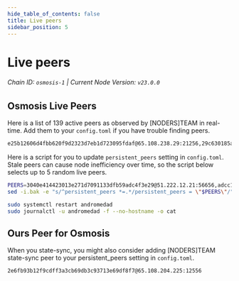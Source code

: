 ```yaml
---
hide_table_of_contents: false
title: Live peers
sidebar_position: 5
---
```


# Live peers
###### Chain ID: `osmosis-1` | Current Node Version: `v23.0.0`

## Osmosis Live Peers
Here is a list of 139 active peers as observed by [NODERS]TEAM in real-time. Add them to your `config.toml` if you have trouble finding peers.

```bash
e25b12606d4fbb620f9d2323d7eb1d723095fdaf@65.108.238.29:21256,29c630185a46d71745e4de10d182bbdc28170761@[2a01:4f9:4a:2864::2]:12156,89b80c88a4d78035778035544c72fdc0ba5fb65d@65.109.24.82:39656,4cc9b42bb7428db352bbcba47238aadef2818444@135.181.210.171:4376,07e3af8b546c400c1936c74d614e4627f8ee38ef@144.76.74.73:28656,a9a19de09af8edf7f5dc86194961905a0632a462@88.198.27.51:60756,58487331c888bae15617441e91964e7a497ea574@141.94.240.156:14756,3219b5948e6aa5101c3130274b13ee0c06a96562@57.128.92.207:27402,6244c9d76cb26a4ff93b997379af4f2ed91a42ce@185.16.39.137:27126,217580420645df4bb2f02e33e97c264db5516b34@5.161.226.84:14756,2b3c34c6d3c20c02d07f856d17707bf576319fa2@147.135.31.22:21256,d2457a9bb1fe18de80bf3a6776e4be1a49cdbbde@18.227.48.210:26656,0a607ca589490863410285eed0ca66354912016e@206.125.33.62:26672,cee8d8b45d7760b05bbce6890474a85c5a0fdb22@15.235.187.108:26656,dca62b1537a2a52a365328b5503b0ab9239f8bd3@95.216.74.45:14756,3f19d57d0868431d244815a4ec2fe12cad9ee36c@172.105.156.20:26656,34e5b9a4567c2a07e5f2652ace77248efa8a8e3e@66.42.78.48:26656,c31597f216e8d7c4eded55aa2598a13716a69270@95.56.244.244:26656,ebc272824924ea1a27ea3183dd0b9ba713494f83@95.214.54.118:27126,864886d24035966ef3f27d10fe313fb5a428ce91@185.8.107.163:26656
```

Here is a script for you to update `persistent_peers` setting in `config.toml`. Stale peers can cause node inefficiency over time, so the script below selects up to 5 random live peers.

```bash
PEERS=3040e414423013e271d7091133dfb59adc4f3e29@51.222.12.21:56656,adcc17f08300038aed8e0c6f9dcfcfcb3156eba1@134.65.192.192:26656,213b6ac4b64375570db88f01d6493c775bfdd1b6@5.78.85.94:26656,6f1c1ac91c0a0f9322744c6924008c9f34dd3723@135.125.75.198:26656,76303284b76e5a644f89f5b1a86e8eb1167206a4@65.109.27.253:36008
sed -i.bak -e "s/^persistent_peers *=.*/persistent_peers = \"$PEERS\"/" $HOME/.osmosisd/config/config.toml

sudo systemctl restart andromedad
sudo journalctl -u andromedad -f --no-hostname -o cat
```

## Ours Peer for Osmosis
When you state-sync, you might also consider adding [NODERS]TEAM state-sync peer to your persistent_peers setting in `config.toml`.

```bash
2e6fb93b12f9cdff3a3cb69db3c93713e69df8f7@65.108.204.225:12556
```